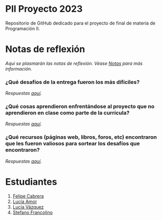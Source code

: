 # PII Proyecto 2023

Repositorio de GitHub dedicado para el proyecto de final de materia de Programación II.

# Notas de reflexión

*Aqui se plasmarán las notas de reflexión. Véase [Notas](https://github.com/ucudal/PII_Proyecto_2023_2/blob/main/Entregas/Entrega1.md#notas) para más información.*

### ¿Qué desafíos de la entrega fueron los más difíciles?

*Respuestas [aquí](docs/notes/ans1.md).*

### ¿Qué cosas aprendieron enfrentándose al proyecto que no aprendieron en clase como parte de la currícula?

*Respuestas [aquí](docs/notes/ans2.md).*

### ¿Qué recursos (páginas web, libros, foros, etc) encontraron que les fueron valiosos para sortear los desafíos que encontraron?

*Respuestas [aquí](docs/notes/ans3.md).*

# Estudiantes

1. [Felipe Cabrera](https://github.com/felieppe)
2. [Lucía Amor](https://github.com/lu-amor)
3. [Lucía Vázquez](https://github.com/Luciavazquez01)
4. [Stefano Francolino](https://github.com/Stefano936)
